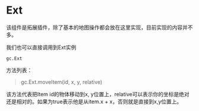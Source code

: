 # Ext

该组件是拓展插件，除了基本的地图操作都会放在这里实现，目前实现的内容并不多。

我们也可以直接调用到Ext实例

` gc.Ext `

方法列表：

> gc.Ext.moveItem(id, x, y, relative)

该方法代表把Item id的物体移动到x, y位置上，relative可以表示你的坐标是绝对还是相对的。如果为true表示他是从item.x + x，否则就是直接到x,y位置上。